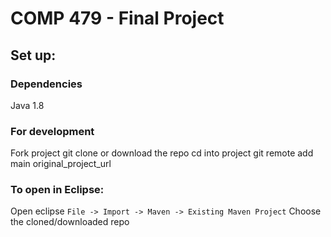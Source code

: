 # COMP 479 - Final Project

## Set up:

### Dependencies
Java 1.8

### For development
Fork project
git clone or download the repo
cd into project
git remote add main original_project_url

### To open in Eclipse:
Open eclipse
`File -> Import -> Maven -> Existing Maven Project`
Choose the cloned/downloaded repo



